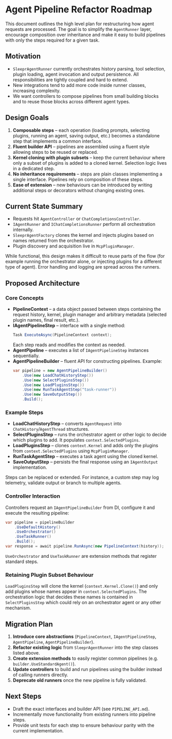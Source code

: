 # Agent Pipeline Refactor Roadmap

This document outlines the high level plan for restructuring how agent requests are processed. The goal is to simplify the `AgentRunner` layer, encourage composition over inheritance and make it easy to build pipelines with only the steps required for a given task.

## Motivation
- `SleeprAgentRunner` currently orchestrates history parsing, tool selection, plugin loading, agent invocation and output persistence. All responsibilities are tightly coupled and hard to extend.
- New integrations tend to add more code inside runner classes, increasing complexity.
- We want controllers to compose pipelines from small building blocks and to reuse those blocks across different agent types.

## Design Goals
1. **Composable steps** – each operation (loading prompts, selecting plugins, running an agent, saving output, etc.) becomes a standalone step that implements a common interface.
2. **Fluent builder API** – pipelines are assembled using a fluent style allowing steps to be reused or replaced.
3. **Kernel cloning with plugin subsets** – keep the current behaviour where only a subset of plugins is added to a cloned kernel. Selection logic lives in a dedicated step.
4. **No inheritance requirements** – steps are plain classes implementing a single interface. Pipelines rely on composition of these steps.
5. **Ease of extension** – new behaviours can be introduced by writing additional steps or decorators without changing existing ones.

## Current State Summary
- Requests hit `AgentController` or `ChatCompletionsController`.
- `IAgentRunner` and `IChatCompletionsRunner` perform all orchestration internally.
- `SleeprAgentFactory` clones the kernel and injects plugins based on names returned from the orchestrator.
- Plugin discovery and acquisition live in `McpPluginManager`.

While functional, this design makes it difficult to reuse parts of the flow (for example running the orchestrator alone, or injecting plugins for a different type of agent). Error handling and logging are spread across the runners.

## Proposed Architecture
### Core Concepts
- **PipelineContext** – a data object passed between steps containing the request history, kernel, plugin manager and arbitrary metadata (selected plugin names, final result, etc.).
- **IAgentPipelineStep** – interface with a single method:
  ```csharp
  Task ExecuteAsync(PipelineContext context);
  ```
  Each step reads and modifies the context as needed.
- **AgentPipeline** – executes a list of `IAgentPipelineStep` instances sequentially.
- **AgentPipelineBuilder** – fluent API for constructing pipelines. Example:
  ```csharp
  var pipeline = new AgentPipelineBuilder()
      .Use(new LoadChatHistoryStep())
      .Use(new SelectPluginsStep())
      .Use(new LoadPluginsStep())
      .Use(new RunTaskAgentStep("task-runner"))
      .Use(new SaveOutputStep())
      .Build();
  ```

### Example Steps
- **LoadChatHistoryStep** – converts `AgentRequest` into `ChatHistory`/`AgentThread` structures.
- **SelectPluginsStep** – runs the orchestrator agent or other logic to decide which plugins to add. It populates `context.SelectedPlugins`.
- **LoadPluginsStep** – clones `context.Kernel` and adds only the plugins from `context.SelectedPlugins` using `McpPluginManager`.
- **RunTaskAgentStep** – executes a task agent using the cloned kernel.
- **SaveOutputStep** – persists the final response using an `IAgentOutput` implementation.

Steps can be replaced or extended. For instance, a custom step may log telemetry, validate output or branch to multiple agents.

### Controller Interaction
Controllers request an `IAgentPipelineBuilder` from DI, configure it and execute the resulting pipeline:
```csharp
var pipeline = pipelineBuilder
    .UseDefaultHistory()
    .UseOrchestrator()
    .UseTaskRunner()
    .Build();
var response = await pipeline.RunAsync(new PipelineContext(history));
```
`UseOrchestrator` and `UseTaskRunner` are extension methods that register standard steps.

### Retaining Plugin Subset Behaviour
`LoadPluginsStep` will clone the kernel (`context.Kernel.Clone()`) and only add plugins whose names appear in `context.SelectedPlugins`. The orchestration logic that decides these names is contained in `SelectPluginsStep` which could rely on an orchestrator agent or any other mechanism.

## Migration Plan
1. **Introduce core abstractions** (`PipelineContext`, `IAgentPipelineStep`, `AgentPipeline`, `AgentPipelineBuilder`).
2. **Refactor existing logic** from `SleeprAgentRunner` into the step classes listed above.
3. **Create extension methods** to easily register common pipelines (e.g. `builder.UseStandardAgent()`).
4. **Update controllers** to build and run pipelines using the builder instead of calling runners directly.
5. **Deprecate old runners** once the new pipeline is fully validated.

## Next Steps
- Draft the exact interfaces and builder API (see `PIPELINE_API.md`).
- Incrementally move functionality from existing runners into pipeline steps.
- Provide unit tests for each step to ensure behaviour parity with the current implementation.


